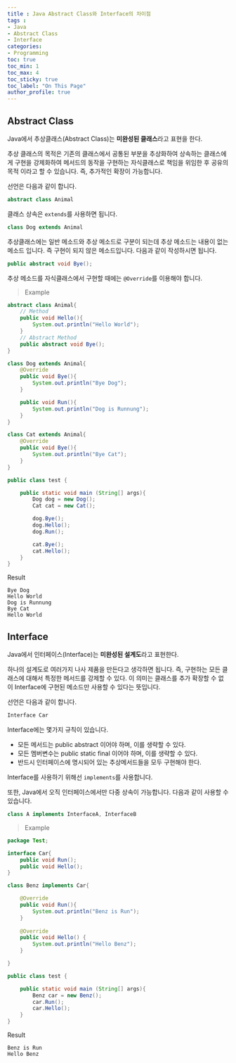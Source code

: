 ```yaml
---
title : Java Abstract Class와 Interface의 차이점
tags :
- Java
- Abstract Class
- Interface
categories:
- Programming
toc: true
toc_min: 1
toc_max: 4
toc_sticky: true
toc_label: "On This Page"
author_profile: true
---
```


## Abstract Class

Java에서 추상클래스(Abstract Class)는 **미완성된 클래스**라고 표현을 한다.

추상 클래스의 목적은 기존의 클래스에서 공통된 부분을 추상화하여 상속하는 클래스에게 구현을 강제화하여 메서드의 동작을 구현하는 자식클래스로 책임을 위임한 후 공유의 목적 이라고 할 수 있습니다. 즉, 추가적인 확장이 가능합니다.

선언은 다음과 같이 합니다. 

```java
abstract class Animal
```

클래스 상속은 `extends`를 사용하면 됩니다.

```java
class Dog extends Animal
```

추상클래스에는 일반 메소드와 추상 메소드로 구분이 되는데 추상 메소드는 내용이 없는 메소드 입니다. 즉 구현이 되지 않은 메소드입니다. 다음과 같이 작성하시면 됩니다. 

```java
public abstract void Bye();
```

추상 메소드를 자식클래스에서 구현할 때에는 `@Override`를 이용해야 합니다.

> Example

```java
abstract class Animal{
    // Method
    public void Hello(){
        System.out.println("Hello World");
    }
    // Abstract Method
    public abstract void Bye();
}

class Dog extends Animal{
    @Override
    public void Bye(){
        System.out.println("Bye Dog");
    }

    public void Run(){
        System.out.println("Dog is Runnung");
    }
}

class Cat extends Animal{
    @Override
    public void Bye(){
        System.out.println("Bye Cat");
    }
}

public class test {

    public static void main (String[] args){
        Dog dog = new Dog();
        Cat cat = new Cat();

        dog.Bye();
        dog.Hello();
        dog.Run();

        cat.Bye();
        cat.Hello();
    }
}
```

Result

```
Bye Dog
Hello World
Dog is Runnung
Bye Cat
Hello World
```

## Interface

Java에서 인터페이스(Interface)는 **미완성된 설계도**라고 표현한다.

하나의 설계도로 여러가지 나사 제품을 만든다고 생각하면 됩니다. 즉, 구현하는 모든 클래스에 대해서 특정한 메서드를 강제할 수 있다. 이 의미는 클래스를 추가 확장할 수 없이 Interface에 구현된 메소드만 사용할 수 있다는 뜻입니다.

선언은 다음과 같이 합니다.  

```java
Interface Car
```

Interface에는 몇가지 규칙이 있습니다.

- 모든 메서드는 public abstract 이어야 하며, 이를 생략할 수 있다.
- 모든 멤버변수는 public static final 이어야 하며, 이를 생략할 수 있다.
- 반드시 인터페이스에 명시되어 있는 추상메서드들을 모두 구현해야 한다.

Interface를 사용하기 위해선 `implements`를 사용합니다.

또한, Java에서 오직 인터페이스에서만 다중 상속이 가능합니다. 다음과 같이 사용할 수 있습니다. 

```java
class A implements InterfaceA, InterfaceB
``` 

> Example

```java
package Test;

interface Car{
    public void Run();
    public void Hello();
}

class Benz implements Car{

    @Override
    public void Run(){
        System.out.println("Benz is Run");
    }
    
    @Override
    public void Hello() {
    	System.out.println("Hello Benz");
    }

}

public class test {

    public static void main (String[] args){
        Benz car = new Benz();
        car.Run();
        car.Hello();
    }
}
```

Result

```
Benz is Run
Hello Benz
```



